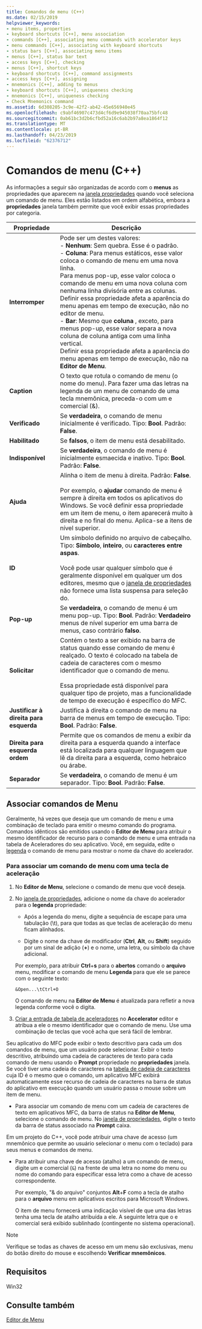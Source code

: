```yaml
---
title: Comandos de menu (C++)
ms.date: 02/15/2019
helpviewer_keywords:
- menu items, properties
- keyboard shortcuts [C++], menu association
- commands [C++], associating menu commands with accelerator keys
- menu commands [C++], associating with keyboard shortcuts
- status bars [C++], associating menu items
- menus [C++], status bar text
- access keys [C++], checking
- menus [C++], shortcut keys
- keyboard shortcuts [C++], command assignments
- access keys [C++], assigning
- mnemonics [C++], adding to menus
- keyboard shortcuts [C++], uniqueness checking
- mnemonics [C++], uniqueness checking
- Check Mnemonics command
ms.assetid: 6d308205-3c9e-42f2-ab42-45e656940e45
ms.openlocfilehash: c9abf46907c473d4cf6d9e945038f70aa75bfc48
ms.sourcegitcommit: 0ab61bc3d2b6cfbd52a16c6ab2b97a8ea1864f12
ms.translationtype: MT
ms.contentlocale: pt-BR
ms.lasthandoff: 04/23/2019
ms.locfileid: "62376712"
---
```

# <a name="menu-commands-c"></a>Comandos de menu (C++)

As informações a seguir são organizadas de acordo com o **menus** as propriedades que aparecem na [janela propriedades](/visualstudio/ide/reference/properties-window) quando você seleciona um comando de menu. Eles estão listados em ordem alfabética, embora a **propriedades** janela também permite que você exibir essas propriedades por categoria.

|Propriedade|Descrição|
|--------------|-----------------|
|**Interromper**|Pode ser um destes valores:<br/>  - **Nenhum**: Sem quebra. Esse é o padrão.<br/>  - **Coluna**: Para menus estáticos, esse valor coloca o comando de menu em uma nova linha.<br/>      Para menus pop-up, esse valor coloca o comando de menu em uma nova coluna com nenhuma linha divisória entre as colunas.<br/>      Definir essa propriedade afeta a aparência do menu apenas em tempo de execução, não no editor de menu.<br />   - **Bar**: Mesmo que **coluna** , exceto, para menus pop-up, esse valor separa a nova coluna de coluna antiga com uma linha vertical.<br/>      Definir essa propriedade afeta a aparência do menu apenas em tempo de execução, não na **Editor de Menu**.|
|**Caption**|O texto que rotula o comando de menu (o nome do menu). Para fazer uma das letras na legenda de um menu de comando de uma tecla mnemônica, preceda-o com um e comercial (&).|
|**Verificado**|Se **verdadeira**, o comando de menu inicialmente é verificado. Tipo: **Bool**. Padrão: **False**.|
|**Habilitado**|Se **falsos**, o item de menu está desabilitado.|
|**Indisponível**|Se **verdadeira**, o comando de menu é inicialmente esmaecida e inativo. Tipo: **Bool**. Padrão: **False**.|
|**Ajuda**|Alinha o item de menu à direita. Padrão: **False**.<br/><br/>Por exemplo, o **ajudar** comando de menu é sempre à direita em todos os aplicativos do Windows. Se você definir essa propriedade em um item de menu, o item aparecerá muito à direita e no final do menu. Aplica-se a itens de nível superior.|
|**ID**|Um símbolo definido no arquivo de cabeçalho. Tipo: **Símbolo**, **inteiro**, ou **caracteres entre aspas**.<br/><br/>Você pode usar qualquer símbolo que é geralmente disponível em qualquer um dos editores, mesmo que o [janela de propriedades](/visualstudio/ide/reference/properties-window) não fornece uma lista suspensa para seleção do.|
|**Pop-up**|Se **verdadeira**, o comando de menu é um menu pop-up. Tipo: **Bool**. Padrão: **Verdadeiro** menus de nível superior em uma barra de menus, caso contrário **falso**.|
|**Solicitar**|Contém o texto a ser exibido na barra de status quando esse comando de menu é realçado. O texto é colocado na tabela de cadeia de caracteres com o mesmo identificador que o comando de menu.<br/><br/>Essa propriedade está disponível para qualquer tipo de projeto, mas a funcionalidade de tempo de execução é específico do MFC.|
|**Justificar à direita para esquerda**|Justifica à direita o comando de menu na barra de menus em tempo de execução. Tipo: **Bool**. Padrão: **False**.|
|**Direita para esquerda ordem**|Permite que os comandos de menu a exibir da direita para a esquerda quando a interface está localizada para qualquer linguagem que lê da direita para a esquerda, como hebraico ou árabe.|
|**Separador**|Se **verdadeira**, o comando de menu é um separador. Tipo: **Bool**. Padrão: **False**.|

## <a name="associate-menu-commands"></a>Associar comandos de Menu

Geralmente, há vezes que deseja que um comando de menu e uma combinação de teclado para emitir o mesmo comando do programa. Comandos idênticos são emitidos usando o **Editor de Menu** para atribuir o mesmo identificador de recurso para o comando de menu e uma entrada na tabela de Aceleradores do seu aplicativo. Você, em seguida, edite o [legenda](../windows/menu-command-properties.md) o comando de menu para mostrar o nome da chave do acelerador.

### <a name="to-associate-a-menu-command-with-an-accelerator-key"></a>Para associar um comando de menu com uma tecla de aceleração

1. No **Editor de Menu**, selecione o comando de menu que você deseja.

1. No [janela de propriedades](/visualstudio/ide/reference/properties-window), adicione o nome da chave do acelerador para o **legenda** propriedade:

   - Após a legenda do menu, digite a sequência de escape para uma tabulação (\t), para que todas as que teclas de aceleração do menu ficam alinhados.

   - Digite o nome da chave de modificador (**Ctrl**, **Alt**, ou **Shift**) seguido por um sinal de adição (**+**) e o nome, uma letra, ou símbolo da chave adicional.

   Por exemplo, para atribuir **Ctrl**+**s** para o **abertos** comando o **arquivo** menu, modificar o comando de menu  **Legenda** para que ele se parece com o seguinte texto:

   ```
   &Open...\tCtrl+O
   ```

   O comando de menu na **Editor de Menu** é atualizada para refletir a nova legenda conforme você o digita.

1. [Criar a entrada de tabela de aceleradores](../windows/adding-an-entry-to-an-accelerator-table.md) no **Accelerator** editor e atribua a ele o mesmo identificador que o comando de menu. Use uma combinação de teclas que você acha que será fácil de lembrar.

Seu aplicativo do MFC pode exibir o texto descritivo para cada um dos comandos de menu, que um usuário pode selecionar. Exibir o texto descritivo, atribuindo uma cadeia de caracteres de texto para cada comando de menu usando o **Prompt** propriedade no **propriedades** janela. Se você tiver uma cadeia de caracteres na [tabela de cadeia de caracteres](../windows/string-editor.md) cuja ID é o mesmo que o comando, um aplicativo MFC exibirá automaticamente esse recurso de cadeia de caracteres na barra de status do aplicativo em execução quando um usuário passa o mouse sobre um item de menu.

- Para associar um comando de menu com um cadeia de caracteres de texto em aplicativos MFC, da barra de status na **Editor de Menu**, selecione o comando de menu. No [janela de propriedades](/visualstudio/ide/reference/properties-window), digite o texto da barra de status associado na **Prompt** caixa.

Em um projeto do C++, você pode atribuir uma chave de acesso (um mnemônico que permite ao usuário selecionar o menu com o teclado) para seus menus e comandos de menu.

- Para atribuir uma chave de acesso (atalho) a um comando de menu, digite um e comercial (`&`) na frente de uma letra no nome do menu ou nome do comando para especificar essa letra como a chave de acesso correspondente. 

   Por exemplo, "& do arquivo" conjuntos **Alt**+**F** como a tecla de atalho para o **arquivo** menu em aplicativos escritos para Microsoft Windows.

   O item de menu fornecerá uma indicação visível de que uma das letras tenha uma tecla de atalho atribuída a ele. A seguinte letra que o e comercial será exibido sublinhado (contingente no sistema operacional).

> [!NOTE]
> Verifique se todas as chaves de acesso em um menu são exclusivas, menu do botão direito do mouse e escolhendo **Verificar mnemônicos**.

## <a name="requirements"></a>Requisitos

Win32

## <a name="see-also"></a>Consulte também

[Editor de Menu](../windows/menu-editor.md)<br/>

<!--
[Strings (ATL/MFC)](../atl-mfc-shared/strings-atl-mfc.md)<br/>-->